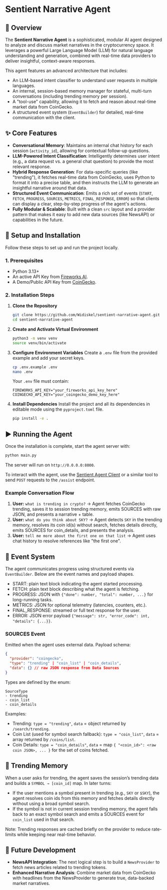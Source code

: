 
# Sentient Narrative Agent

## 📜 Overview

The **Sentient Narrative Agent** is a sophisticated, modular AI agent designed to analyze and discuss market narratives in the cryptocurrency space. It leverages a powerful Large Language Model (LLM) for natural language understanding and generation, combined with real-time data providers to deliver insightful, context-aware responses.

This agent features an advanced architecture that includes:
* An LLM-based intent classifier to understand user requests in multiple languages.
* An internal, session-based memory manager for stateful, multi-turn conversations (including trending memory per session).
* A "tool-use" capability, allowing it to fetch and reason about real-time market data from CoinGecko.
* A structured event system (`EventBuilder`) for detailed, real-time communication with the client.

## ✨ Core Features

* **Conversational Memory**: Maintains an internal chat history for each session (`activity_id`), allowing for contextual follow-up questions.
* **LLM-Powered Intent Classification**: Intelligently determines user intent (e.g., a data request vs. a general chat question) to provide the most relevant response.
* **Hybrid Response Generation**: For data-specific queries (like "trending"), it fetches real-time data from CoinGecko, uses Python to format it into a precise table, and then instructs the LLM to generate an insightful narrative around that data.
* **Structured Event Communication**: Emits a rich set of events (`START`, `FETCH`, `PROGRESS`, `SOURCES`, `METRICS`, `FINAL_RESPONSE`, `ERROR`) so that clients can display a clear, step-by-step progress of the agent's actions.
* **Fully Modular & Scalable**: Built with a clean `src` layout and a provider pattern that makes it easy to add new data sources (like NewsAPI) or capabilities in the future.

## 🚀 Setup and Installation

Follow these steps to set up and run the project locally.

### 1. Prerequisites
* Python 3.13+
* An active API Key from [Fireworks AI](https://fireworks.ai/).
* A Demo/Public API Key from [CoinGecko](https://www.coingecko.com/en/api).

### 2. Installation Steps

1.  **Clone the Repository**
    ```bash
    git clone https://github.com/Widiskel/sentient-narrative-agent.git
    cd sentient-narrative-agent
    ```

2.  **Create and Activate Virtual Environment**
    ```bash
    python3 -m venv venv
    source venv/bin/activate
    ```

3.  **Configure Environment Variables**
    Create a `.env` file from the provided example and add your secret keys.
    ```bash
    cp .env.example .env
    nano .env
    ```
    Your `.env` file must contain:
    ```env
    FIREWORKS_API_KEY="your_fireworks_api_key_here"
    COINGECKO_API_KEY="your_coingecko_demo_key_here"
    ```

4.  **Install Dependencies**
    Install the project and all its dependencies in editable mode using the `pyproject.toml` file.
    ```bash
    pip install -e .
    ```

## ▶️ Running the Agent

Once the installation is complete, start the agent server with:
```bash
python main.py
```

The server will run on `http://0.0.0.0:8000`.

To interact with the agent, use the [Sentient Agent Client](https://github.com/sentient-agi/Sentient-Agent-Client) or a similar tool to send `POST` requests to the `/assist` endpoint.

### Example Conversation Flow

1.  **User:** `what is trending in crypto?` → Agent fetches CoinGecko trending, saves it to session trending memory, emits SOURCES with raw JSON, and presents a narrative + table.
2.  **User:** `what do you think about SKY?` → Agent detects `SKY` in the trending memory, resolves its coin id(s) without search, fetches details directly, emits SOURCES for coin_details, and presents the analysis.
3.  **User:** `tell me more about the first one on that list` → Agent uses chat history to resolve references like "the first one".

## 📡 Event System

The agent communicates progress using structured events via `EventBuilder`. Below are the event names and payload shapes.

- START: plain text block indicating the agent started processing.
- FETCH: plain text block describing what the agent is fetching.
- PROGRESS: JSON with `{"done": number, "total": number, ...}` for long-running tasks.
- METRICS: JSON for optional telemetry (latencies, counters, etc.).
- FINAL_RESPONSE: streamed or full text response for the user.
- ERROR: JSON error payload `{"message": str, "error_code": int, "details": {...}}`.

### SOURCES Event

Emitted when the agent uses external data. Payload schema:

```json
{
  "provider": "coingecko",
  "type": "trending" | "coin_list" | "coin_details",
  "data": {} // raw JSON response from Data Sources
}
```

Types are defined by the enum:

```text
SourceType
- trending
- coin_list
- coin_details
```

Examples:
- Trending: `type = "trending"`, `data` = object returned by `/search/trending`.
- Coin List (used for symbol search fallback): `type = "coin_list"`, `data` = array returned by `/coins/list`.
- Coin Details: `type = "coin_details"`, `data` = map `{ "<coin_id>": <raw coin JSON>, ... }` for the set of coins fetched.

## 🧠 Trending Memory

When a user asks for trending, the agent saves the session’s trending data and builds a `SYMBOL → [coin_id]` map. In later turns:

- If the user mentions a symbol present in trending (e.g., `SKY` or `$SKY`), the agent resolves coin ids from this memory and fetches details directly without using a broad symbol search.
- If the symbol is not in current session trending memory, the agent falls back to an exact symbol search and emits a SOURCES event for `coin_list` used in that search.

Note: Trending responses are cached briefly on the provider to reduce rate-limits while keeping near real-time behavior.

## 🔮 Future Development

* **NewsAPI Integration**: The next logical step is to build a `NewsProvider` to fetch news articles related to trending tokens.
* **Enhanced Narrative Analysis**: Combine market data from CoinGecko with headlines from the NewsProvider to generate true, data-backed market narratives.
